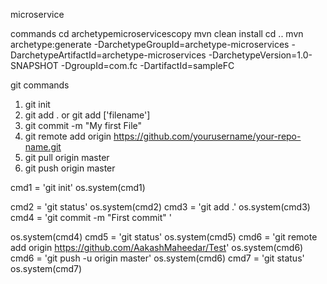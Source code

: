 microservice

commands 
cd archetypemicroservicescopy
mvn clean install
cd ..
mvn archetype:generate -DarchetypeGroupId=archetype-microservices -DarchetypeArtifactId=archetype-microservices -DarchetypeVersion=1.0-SNAPSHOT -DgroupId=com.fc -DartifactId=sampleFC

git commands
1) git init
 2) git add . or git add ['filename']
 3) git commit -m "My first File"
 4) git remote add origin https://github.com/yourusername/your-repo-name.git
 5) git pull origin master
 6) git push origin master
 
 
 cmd1 = 'git init'
 os.system(cmd1)
 
 cmd2 = 'git status'
 os.system(cmd2)
 cmd3 = 'git add .'
 os.system(cmd3)
 cmd4 = 'git commit -m "First commit" '
 
 os.system(cmd4)
 cmd5 = 'git status'
 os.system(cmd5)
 cmd6 = 'git remote add origin https://github.com/AakashMaheedar/Test'
 os.system(cmd6)
 cmd6 = 'git push -u origin master'
 os.system(cmd6)
 cmd7 = 'git status'
 os.system(cmd7)

